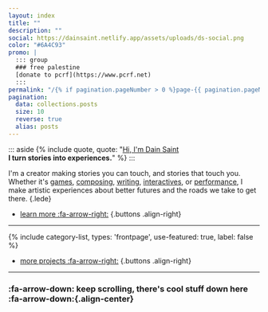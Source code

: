 ```yaml
---
layout: index
title: ""
description: ""
social: https://dainsaint.netlify.app/assets/uploads/ds-social.png
color: "#6A4C93"
promo: |
  ::: group
  ### free palestine
  [donate to pcrf](https://www.pcrf.net)
  :::
permalink: "/{% if pagination.pageNumber > 0 %}page-{{ pagination.pageNumber }}/{% endif %}index.html"
pagination:
  data: collections.posts
  size: 10
  reverse: true
  alias: posts
---
```


::: aside
{% include quote, quote: "[Hi, I'm Dain Saint](/about)<br/>**I turn stories into experiences.**" %}
:::

I'm a creator making stories you can touch, and stories that touch you. Whether it's [games](/games), [composing](/composing), [writing](/writing), [interactives](/interactives), or [performance](/performance), I make artistic experiences about better futures and the roads we take to get there.
{.lede}

* [learn more :fa-arrow-right:](/about)
{.buttons .align-right}

***

{% include category-list, types: 'frontpage', use-featured: true, label: false %}
* [more projects :fa-arrow-right:](/projects)
{.buttons .align-right}

***

### :fa-arrow-down: keep scrolling, there's cool stuff down here :fa-arrow-down:{.align-center}